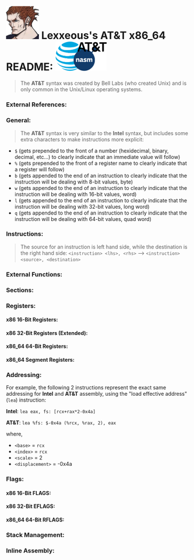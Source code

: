 # <img src="../../../.pics/Lexxeous/lexx_headshot_clear.png" width="90px"/> Lexxeous's AT&T x86_64 README: <img src="../../../.pics/Assembly/x86_64/AT&T/att_nasm_logo.png" width="140"/>

> The **AT&T** syntax was created by Bell Labs (who created Unix) and is only common in the Unix/Linux operating systems.

### External References:



### General:

> The **AT&T** syntax is very similar to the **Intel** syntax, but includes some extra characters to make instructions more explicit:

  * `$` (gets prepended to the front of a number (hexidecimal, binary, decimal, etc...) to clearly indicate that an immediate value will follow)
  * `%` (gets prepended to the front of a register name to clearly indicate that a register will follow)
  * `b` (gets appended to the end of an instruction to clearly indicate that the instruction will be dealing with 8-bit values, byte)
  * `w` (gets appended to the end of an instruction to clearly indicate that the instruction will be dealing with 16-bit values, word)
  * `l` (gets appended to the end of an instruction to clearly indicate that the instruction will be dealing with 32-bit values, long word)
  * `q` (gets appended to the end of an instruction to clearly indicate that the instruction will be dealing with 64-bit values, quad word)

### Instructions:

> The source for an instruction is left hand side, while the destination is the right hand side: `<instruction> <lhs>, <rhs>` --> `<instruction> <source>, <destination>`

### External Functions:



### Sections:



### Registers:



#### x86 16-Bit Registers:



#### x86 32-Bit Registers (Extended):



#### x86_64 64-Bit Registers:



#### x86_64 Segment Registers:



### Addressing:

For example, the following 2 instructions represent the exact same addressing for **Intel** and **AT&T** assembly, using the "load effective address" (`lea`) instruction:

**Intel**: `lea eax, fs: [rcx+rax*2-0x4a]`

**AT&T**: `lea %fs: $-0x4a (%rcx, %rax, 2), eax`

where,

  * `<base>` = `rcx`
  * `<index>` = `rcx`
  * `<scale>` = 2
  * `<displacement>` = -0x4a

### Flags:



#### x86 16-Bit FLAGS:



#### x86 32-Bit EFLAGS:



#### x86_64 64-Bit RFLAGS:



### Stack Management:



### Inline Assembly:


